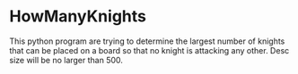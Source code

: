 # HowManyKnights

This python program are trying to determine the largest number of knights that can be placed on a board
so that no knight is attacking any other. Desc size will be no larger than 500.